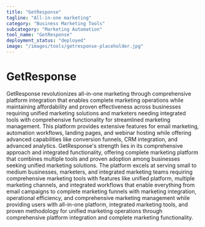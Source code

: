 ```yaml
---
title: "GetResponse"
tagline: "All-in-one marketing"
category: "Business Marketing Tools"
subcategory: "Marketing Automation"
tool_name: "GetResponse"
deployment_status: "deployed"
image: "/images/tools/getresponse-placeholder.jpg"
---
```


# GetResponse

GetResponse revolutionizes all-in-one marketing through comprehensive platform integration that enables complete marketing operations while maintaining affordability and proven effectiveness across businesses requiring unified marketing solutions and marketers needing integrated tools with comprehensive functionality for streamlined marketing management. This platform provides extensive features for email marketing, automation workflows, landing pages, and webinar hosting while offering advanced capabilities like conversion funnels, CRM integration, and advanced analytics. GetResponse's strength lies in its comprehensive approach and integrated functionality, offering complete marketing platform that combines multiple tools and proven adoption among businesses seeking unified marketing solutions. The platform excels at serving small to medium businesses, marketers, and integrated marketing teams requiring comprehensive marketing tools with features like unified platform, multiple marketing channels, and integrated workflows that enable everything from email campaigns to complete marketing funnels with marketing integration, operational efficiency, and comprehensive marketing management while providing users with all-in-one platform, integrated marketing tools, and proven methodology for unified marketing operations through comprehensive platform integration and complete marketing functionality.